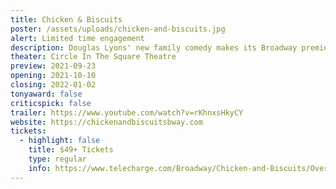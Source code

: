 ```yaml
---
title: Chicken & Biscuits
poster: /assets/uploads/chicken-and-biscuits.jpg
alert: Limited time engagement
description: Douglas Lyons' new family comedy makes its Broadway premiere.
theater: Circle In The Square Theatre
preview: 2021-09-23
opening: 2021-10-10
closing: 2022-01-02
tonyaward: false
criticspick: false
trailer: https://www.youtube.com/watch?v=rKhnxsHkyCY
website: https://chickenandbiscuitsbway.com
tickets:
  - highlight: false
    title: $49+ Tickets
    type: regular
    info: https://www.telecharge.com/Broadway/Chicken-and-Biscuits/Overview
---
```

